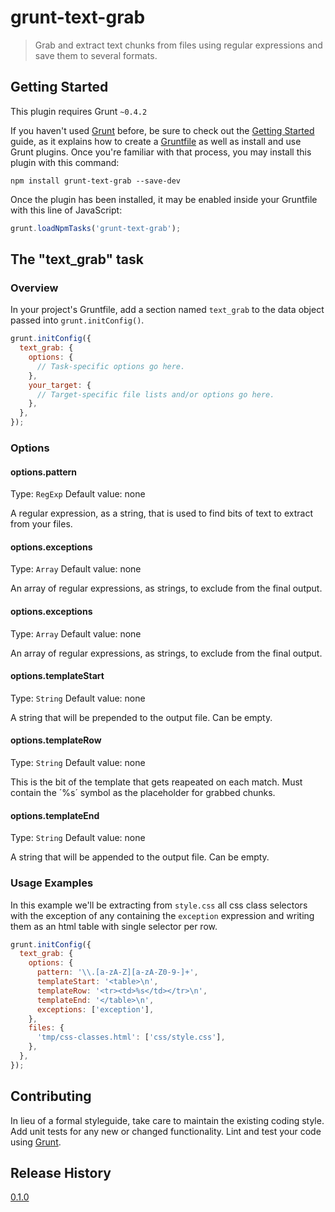 # grunt-text-grab

> Grab and extract text chunks from files using regular expressions and save them to several formats.

## Getting Started
This plugin requires Grunt `~0.4.2`

If you haven't used [Grunt](http://gruntjs.com/) before, be sure to check out the [Getting Started](http://gruntjs.com/getting-started) guide, as it explains how to create a [Gruntfile](http://gruntjs.com/sample-gruntfile) as well as install and use Grunt plugins. Once you're familiar with that process, you may install this plugin with this command:

```shell
npm install grunt-text-grab --save-dev
```

Once the plugin has been installed, it may be enabled inside your Gruntfile with this line of JavaScript:

```js
grunt.loadNpmTasks('grunt-text-grab');
```

## The "text_grab" task

### Overview
In your project's Gruntfile, add a section named `text_grab` to the data object passed into `grunt.initConfig()`.

```js
grunt.initConfig({
  text_grab: {
    options: {
      // Task-specific options go here.
    },
    your_target: {
      // Target-specific file lists and/or options go here.
    },
  },
});
```

### Options

#### options.pattern
Type: `RegExp`
Default value: none

A regular expression, as a string, that is used to find bits of text to extract from your files.

#### options.exceptions
Type: `Array`
Default value: none

An array of regular expressions, as strings, to exclude from the final output.

#### options.exceptions
Type: `Array`
Default value: none

An array of regular expressions, as strings, to exclude from the final output.

#### options.templateStart
Type: `String`
Default value: none

A string that will be prepended to the output file. Can be empty.

#### options.templateRow
Type: `String`
Default value: none

This is the bit of the template that gets reapeated on each match. Must contain the ´%s´ symbol as the placeholder for grabbed chunks.

#### options.templateEnd
Type: `String`
Default value: none

A string that will be appended to the output file. Can be empty.

### Usage Examples

In this example we'll be extracting from `style.css` all css class selectors with the exception of any containing the `exception` expression and writing them as an html table with single selector per row.

```js
grunt.initConfig({
  text_grab: {
    options: {
      pattern: '\\.[a-zA-Z][a-zA-Z0-9-]+',
      templateStart: '<table>\n',
      templateRow: '<tr><td>%s</td></tr>\n',
      templateEnd: '</table>\n',
      exceptions: ['exception'],
    },
    files: {
      'tmp/css-classes.html': ['css/style.css'],
    },
  },
});
```

## Contributing
In lieu of a formal styleguide, take care to maintain the existing coding style. Add unit tests for any new or changed functionality. Lint and test your code using [Grunt](http://gruntjs.com/).

## Release History
[0.1.0](https://github.com/pedrocorreia/grunt-text-grab/archive/0.1.0.zip)
